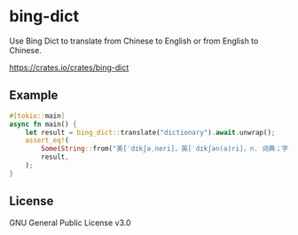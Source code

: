 # bing-dict

Use Bing Dict to translate from Chinese to English or from English to Chinese.

https://crates.io/crates/bing-dict

## Example

```rust
#[tokio::main]
async fn main() {
    let result = bing_dict::translate("dictionary").await.unwrap();
    assert_eq!(
        Some(String::from("美[ˈdɪkʃəˌneri]，英[ˈdɪkʃən(ə)ri]，n. 词典；字典；辞书；专业术语大全； 网络释义： 辞典；字典中管理；字典对象；")),
        result,
    );
}
```

## License

GNU General Public License v3.0
